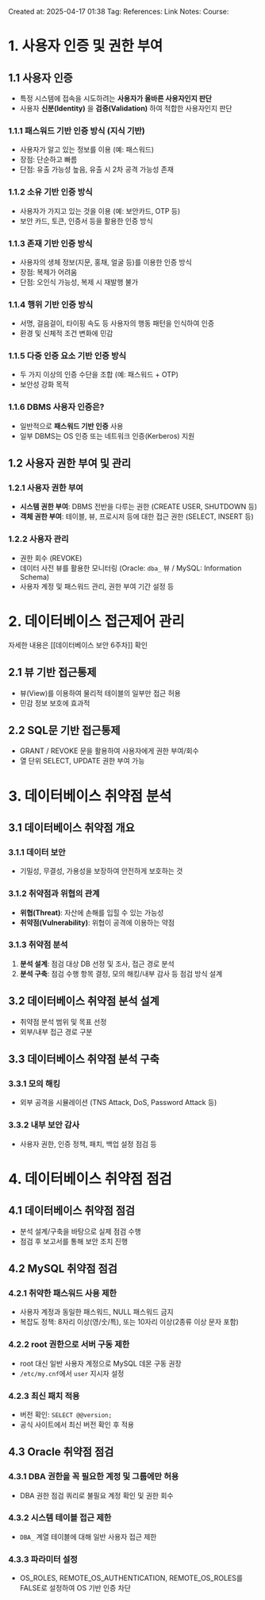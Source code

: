 Created at:  2025-04-17 01:38
Tag:
References:
Link Notes:
Course: 

# 1. 사용자 인증 및 권한 부여
## 1.1 사용자 인증
- 특정 시스템에 접속을 시도하려는 **사용자가 올바른 사용자인지 판단**
- 사용자 **신분(Identity)** 을 **검증(Validation)** 하여 적합한 사용자인지 판단
### 1.1.1 패스워드 기반 인증 방식 (지식 기반)
- 사용자가 알고 있는 정보를 이용 (예: 패스워드)
- 장점: 단순하고 빠름
- 단점: 유출 가능성 높음, 유출 시 2차 공격 가능성 존재
### 1.1.2 소유 기반 인증 방식
- 사용자가 가지고 있는 것을 이용 (예: 보안카드, OTP 등)
- 보안 카드, 토큰, 인증서 등을 활용한 인증 방식
### 1.1.3 존재 기반 인증 방식
- 사용자의 생체 정보(지문, 홍채, 얼굴 등)를 이용한 인증 방식
- 장점: 복제가 어려움
- 단점: 오인식 가능성, 복제 시 재발행 불가
### 1.1.4 행위 기반 인증 방식
- 서명, 걸음걸이, 타이핑 속도 등 사용자의 행동 패턴을 인식하여 인증
- 환경 및 신체적 조건 변화에 민감
### 1.1.5 다중 인증 요소 기반 인증 방식
- 두 가지 이상의 인증 수단을 조합 (예: 패스워드 + OTP)
- 보안성 강화 목적
### 1.1.6 DBMS 사용자 인증은?
- 일반적으로 **패스워드 기반 인증** 사용
- 일부 DBMS는 OS 인증 또는 네트워크 인증(Kerberos) 지원
## 1.2 사용자 권한 부여 및 관리
### 1.2.1 사용자 권한 부여
- **시스템 권한 부여**: DBMS 전반을 다루는 권한 (CREATE USER, SHUTDOWN 등)
- **객체 권한 부여**: 테이블, 뷰, 프로시저 등에 대한 접근 권한 (SELECT, INSERT 등)
### 1.2.2 사용자 관리
- 권한 회수 (REVOKE)
- 데이터 사전 뷰를 활용한 모니터링 (Oracle: `dba_` 뷰 / MySQL: Information Schema)
- 사용자 계정 및 패스워드 관리, 권한 부여 기간 설정 등
# 2. 데이터베이스 접근제어 관리
자세한 내용은 [[데이터베이스 보안 6주차]] 확인
## 2.1 뷰 기반 접근통제
- 뷰(View)를 이용하여 물리적 테이블의 일부만 접근 허용
- 민감 정보 보호에 효과적
## 2.2 SQL문 기반 접근통제
- GRANT / REVOKE 문을 활용하여 사용자에게 권한 부여/회수
- 열 단위 SELECT, UPDATE 권한 부여 가능

# 3. 데이터베이스 취약점 분석
## 3.1 데이터베이스 취약점 개요
### 3.1.1 데이터 보안
- 기밀성, 무결성, 가용성을 보장하여 안전하게 보호하는 것
### 3.1.2 취약점과 위협의 관계
- **위협(Threat)**: 자산에 손해를 입힐 수 있는 가능성
- **취약점(Vulnerability)**: 위협이 공격에 이용하는 약점
### 3.1.3 취약점 분석
1. **분석 설계**: 점검 대상 DB 선정 및 조사, 접근 경로 분석
2. **분석 구축**: 점검 수행 항목 결정, 모의 해킹/내부 감사 등 점검 방식 설계
## 3.2 데이터베이스 취약점 분석 설계
- 취약점 분석 범위 및 목표 선정
- 외부/내부 접근 경로 구분
## 3.3 데이터베이스 취약점 분석 구축
### 3.3.1 모의 해킹
- 외부 공격을 시뮬레이션 (TNS Attack, DoS, Password Attack 등)
### 3.3.2 내부 보안 감사
- 사용자 권한, 인증 정책, 패치, 백업 설정 점검 등
# 4. 데이터베이스 취약점 점검
## 4.1 데이터베이스 취약점 점검
- 분석 설계/구축을 바탕으로 실제 점검 수행
- 점검 후 보고서를 통해 보안 조치 진행
## 4.2 MySQL 취약점 점검
### 4.2.1 취약한 패스워드 사용 제한
- 사용자 계정과 동일한 패스워드, NULL 패스워드 금지
- 복잡도 정책: 8자리 이상(영/숫/특), 또는 10자리 이상(2종류 이상 문자 포함)
### 4.2.2 root 권한으로 서버 구동 제한
- root 대신 일반 사용자 계정으로 MySQL 데몬 구동 권장
- `/etc/my.cnf`에서 `user` 지시자 설정
### 4.2.3 최신 패치 적용
- 버전 확인: `SELECT @@version;`
- 공식 사이트에서 최신 버전 확인 후 적용
## 4.3 Oracle 취약점 점검
### 4.3.1 DBA 권한을 꼭 필요한 계정 및 그룹에만 허용
- DBA 권한 점검 쿼리로 불필요 계정 확인 및 권한 회수
### 4.3.2 시스템 테이블 접근 제한
- `DBA_` 계열 테이블에 대해 일반 사용자 접근 제한
### 4.3.3 파라미터 설정
- OS_ROLES, REMOTE_OS_AUTHENTICATION, REMOTE_OS_ROLES를 FALSE로 설정하여 OS 기반 인증 차단